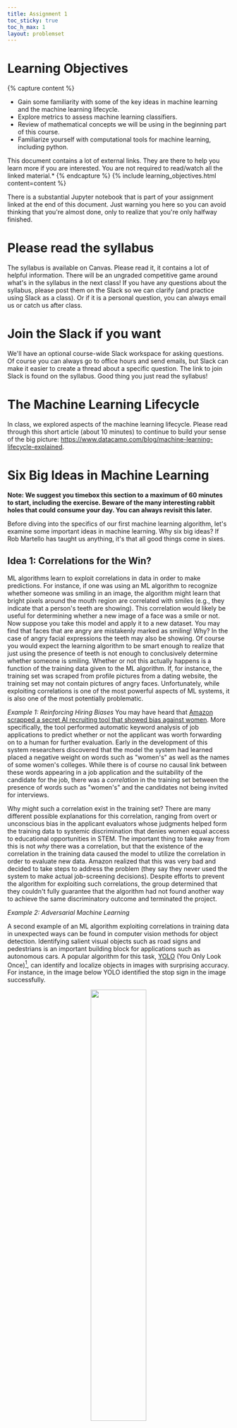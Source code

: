```yaml
---
title: Assignment 1
toc_sticky: true 
toc_h_max: 1
layout: problemset
---
```


# Learning Objectives

{% capture content %}
* Gain some familiarity with some of the key ideas in machine learning and the machine learning lifecycle.
* Explore metrics to assess machine learning classifiers.
* Review of mathematical concepts we will be using in the beginning part of this course.
* Familiarize yourself with computational tools for machine learning, including python.

This document contains a lot of external links. They are there to help
you learn more if you are interested. You are not required to read/watch
all the linked material.*
{% endcapture %}
{% include learning_objectives.html content=content %}

There is a substantial Jupyter notebook that is part of your assignment linked at the end of this document. Just warning you here so you can avoid thinking that you're almost done, only to realize that you're only halfway finished.

# Please read the syllabus

The syllabus is available on Canvas. Please read it, it contains a lot
of helpful information. There will be an ungraded competitive game
around what's in the syllabus in the next class! If you have any
questions about the syllabus, please post them on the Slack so we can
clarify (and practice using Slack as a class). Or if it is a personal
question, you can always email us or catch us after class.

# Join the Slack if you want
We'll have an optional course-wide Slack workspace for asking questions. Of course you can always go to office hours and send emails, but Slack can make it easier to create a thread about a specific question. The link to join Slack is found on the syllabus. Good thing you just read the syllabus!

# The Machine Learning Lifecycle

In class, we explored aspects of the machine learning lifecycle. Please read through this short article (about 10 minutes) to continue to build your sense of the big picture: https://www.datacamp.com/blog/machine-learning-lifecycle-explained. 

# Six Big Ideas in Machine Learning

**Note: We suggest you timebox this section to a maximum of 60 minutes
to start, including the exercise. Beware of the many interesting rabbit
holes that could consume your day. You can always revisit this later.**

Before diving into the specifics of our first machine learning
algorithm, let's examine some important ideas in machine learning. Why
six big ideas? If Rob Martello has taught us anything, it's that all
good things come in sixes.

## Idea 1: Correlations for the Win?

ML algorithms learn to exploit correlations in data in order to make
predictions. For instance, if one was using an ML algorithm to recognize
whether someone was smiling in an image, the algorithm might learn that
bright pixels around the mouth region are correlated with smiles (e.g.,
they indicate that a person's teeth are showing). This correlation would
likely be useful for determining whether a new image of a face was a
smile or not. Now suppose you take this model and apply it to a new
dataset. You may find that faces that are angry are mistakenly marked as
smiling! Why? In the case of angry facial expressions the teeth may also
be showing. Of course you would expect the learning algorithm to be
smart enough to realize that just using the presence of teeth is not
enough to conclusively determine whether someone is smiling. Whether or
not this actually happens is a function of the training data given to
the ML algorithm. If, for instance, the training set was scraped from
profile pictures from a dating website, the training set may not contain
pictures of angry faces. Unfortunately, while exploiting correlations is
one of the most powerful aspects of ML systems, it is also one of the
most potentially problematic.

*Example 1: Reinforcing Hiring Biases* You may have heard that [Amazon
scrapped a secret AI recruiting tool that showed bias against
women](https://www.reuters.com/article/us-amazon-com-jobs-automation-insight/amazon-scraps-secret-ai-recruiting-tool-that-showed-bias-against-women-idUSKCN1MK08G).
More specifically, the tool performed automatic keyword analysis of job
applications to predict whether or not the applicant was worth
forwarding on to a human for further evaluation. Early in the
development of this system researchers discovered that the model the
system had learned placed a negative weight on words such as "women's"
as well as the names of some women's colleges. While there is of course
no causal link between these words appearing in a job application and
the suitability of the candidate for the job, there was a *correlation*
in the training set between the presence of words such as "women's" and
the candidates not being invited for interviews.

Why might such a correlation exist in the training set? There are many
different possible explanations for this correlation, ranging from overt
or unconscious bias in the applicant evaluators whose judgments helped
form the training data to systemic discrimination that denies women
equal access to educational opportunities in STEM. The important thing
to take away from this is not *why* there was a correlation, but that
the existence of the correlation in the training data caused the model
to utilize the correlation in order to evaluate new data. Amazon
realized that this was very bad and decided to take steps to address the
problem (they say they never used the system to make actual
job-screening decisions). Despite efforts to prevent the algorithm for
exploiting such correlations, the group determined that they couldn't
fully guarantee that the algorithm had not found another way to achieve
the same discriminatory outcome and terminated the project.

*Example 2: Adversarial Machine Learning*

A second example of an ML algorithm exploiting correlations in training
data in unexpected ways can be found in computer vision methods for
object detection. Identifying salient visual objects such as road signs
and pedestrians is an important building block for applications such as
autonomous cars. A popular algorithm for this task,
[YOLO](https://pjreddie.com/darknet/yolo/) (You Only Look Once)[^1], can
identify and localize objects in images with surprising accuracy. For
instance, in the image below YOLO identified the stop sign in the image
successfully.

<div style="text-align: center;">
<img src="figures/stopsignyolo.jpeg" width="50%"/>
</div>

While this all seems great, there is a catch. It is very difficult to
understand *how* YOLO is making these predictions. That is, what is it
about this image that causes the YOLO algorithm to be able to tell that
it is a stop sign? Perhaps it is the white text on the red background.
Perhaps it is the word "STOP." In fact, the network that makes this
prediction is so complex, that it is impossible for us to say
definitively exactly how it makes its decision. What we do know is that
the model exploits correlations in the training data between input
features (pixels) and outputs (object locations) in potentially
unpredictable ways.

{% include figure.html
        img="figures/yolofooled.png"
        width="40%"
        alt="A stop sign is shown with various stickers on it.  On top of the stickers, erroneous identifications of bottles are shown (no bottles are present in the image)."
        caption="A stop sign with a specially crafted sticker that causes a neural network to fail to identify it as a stop sign." %}
{% assign yolofooled = figure_number %}

The complexity of the model makes it vulnerable to bad actors (or
adversaries). Researchers at University of Michigan used a form of ML
known as *adversarial machine learning* to [create a specially crafted
sticker that could be attached to a stop sign that would make it
invisible to the YOLO
model](https://iotsecurity.engin.umich.edu/physical-adversarial-examples-for-object-detectors/)
(that is YOLO would not identify it as a stop sign). Clearly, this has
major implications for the safety of using a model such as this in an
application like a self-driving car. An example of the attack is shown
in {% include figure_reference.html fig_num=yolofooled %}.

## Idea 2: There's No Such Thing as a Free Lunch

> ["All models are wrong, but some
> useful."](https://en.wikipedia.org/wiki/All_models_are_wrong)
>
> --- George Box

At the beginning of this document we have a reminder of the basic
supervised machine learning setup. A one sentence statement of the setup
is that we try to generalize from a set of training data to construct a
function $\hat{f}^\star$ that best predicts the corresponding output
data for unseen input data (e.g., predicting the facial expression of a
face that was not in the training set based on a training set of sample
faces). In the previous big idea, we discussed how machine learning
could go wrong when there are correlations in the data that seem useful
to the ML algorithm but are ultimately counterproductive to how we'd
like the system to make decisions. It turns out that even before you
choose the training data for your algorithm, you must provide an
[inductive bias](https://en.wikipedia.org/wiki/Inductive_bias) to
constrain the space of possible models you might fit. Examples of common
inductive biases include the following (the previously linked article
has some more).

The prediction function $\hat{f}^\star$ should change smoothly as you
vary the input $\mlvec{x}$.

The prediction function has a particular form (e.g., linear).

The prediction function is sparse (it ignores the majority of the
inputs).

In fact, there are a whole class of theorems called [No-Free-Lunch (NFL)
theorems](https://en.wikipedia.org/wiki/No_free_lunch_theorem) that
state that without inductive biases (such as the ones stated above),
learning from data is essentially impossible. This connects us back to
the quote from George Box. While the inductive bias we encode into our
model will never fully represent reality, having this bias is necessary
to allow the model to do the useful work of making predictions. What's
important for us as machine learning scientists and practitioners is to
be explicit about the biases we are introducing when settling on a
particular model so that we can best evaluate our results and predict
the limitations of our systems.

## Idea 3: It's All About How You Frame the Problem

Using Machine Learning algorithms can be a bit disorienting for someone
used to the typical engineering workflow. A cartoon picture of the
engineering workflow is that you are given a problem (perhaps it is
initially difficult to solve or ambiguous), you might reframe the
problem to make it easier to solve, and then you work to devise a
solution to the reframed problem. In machine learning, the last step is
replaced by providing examples of how you'd like your system to work
(i.e., input / output pairs), and then the creation of the actual system
is automated by the ML algorithm! Your job as an ML practitioner is to
reframe the original problem (both by specifying the form of the model
and giving appropriate training data) so that the ML algorithm can
compute a solution. If you've done the reframing properly, the solution
to the reframed problem will also be a good solution to the original
problem.

As an example of when a solution to the reframed problem would not be
desirable, consider the use of a machine learning algorithm to teach a
virtual character to walk in a simulated environment. You might reframe
this problem for the ML algorithm as tasking it with computing a
controller for the virtual character that moves the character's center
of mass forward as fast as possible. The ML algorithm can now search
over a vast space of possible control strategies to learn the one that
most quickly propels the center of mass. However, it doesn't necessarily
follow that this controller will result in the character walking using a
normal bipedal gait.

<div style="text-align: center;">
<img src="figures/fallingbot.png" width="80%"/>
</div>

The notion that the solution an algorithm finds might be unpredictable
to the designer is known as "emergence." Some cool examples of this
played out in actual experiments in evolving virtual creatures, which
are summarized in the paper [The Surprising Creativity of Digital
Evolution](https://arxiv.org/pdf/1803.03453.pdf). For instance, a
virtual character learned that falling down, see picture above, and
getting up was more efficient for locomotion than constantly hopping
(which is what the designer had intended the system to learn).

For more examples of this sort of thing, consider checking out [Karl
Sims: Evolved Virtual
Creatures](https://www.youtube.com/watch?v=bBt0imn77Zg) or the short
article [When AI Surprises
Us](https://aiweirdness.com/post/172894792687/when-algorithms-surprise-us).
This also connects back to the age-old debate over whether [falling with
style can be considered
flying](https://www.youtube.com/watch?v=DwN6efmhp7E).

## Idea 4: ML Systems Can Learn Intermediate Representations

In the next few weeks we'll learn about artificial neural networks
(ANNs). ANNs are biologically inspired algorithms since their
functioning, at an abstract level, is modeled on the functioning of
biological neurons (e.g., in the brain).

{% include figure.html
        img="figures/Colored_neural_network.png"
        alt="a schematic of a neural network is shown.  Circles represent nodes, which are connected to other nodes using arrows"
        caption="An artificial neural network with a single hidden layer." %}
{% assign annfigure = figure_number %}

ANNs accept input patterns at an array of virtual neurons called the
input layer (see {% include figure_reference.html fig_num=annfigure %}). The neurons in the input layer are connected to
other neurons via virtual [axons](https://en.wikipedia.org/wiki/Axon)
that control to what extent a particular input neuron activates a
downstream neuron. The second set of neurons, called the "hidden layer"
(shown in blue in the middle of the figure), is responsible for
computing intermediate, hidden representations of the input data. This
process continues as activations propagate through the network until
activations are generated at the output layer (shown in green on the
right of the figure). These outputs could correspond to any salient
properties of the input (e.g., if the input is an image, the output
might encode the objects in the image).

What's amazing about ANNs is that there are learning algorithms for
setting the connection strengths between these virtual neurons (the
black arrows in {% include figure_reference.html fig_num=annfigure %}) based on training data (input / output pairs).
These learning algorithms tune the connections strengths (also called
"weights") such that for the provided training data the network produces
the appropriate training outputs (e.g., if you show the network a
training set of images of cats or dogs, over time the network will
adjust its weights so that the output is "cat" when the network is
presented an image of a cat and "dog" if presented an image of a dog).
The algorithms used to tune the network weights are only concerned with
reproducing the output patterns, the network is free to choose how it
represents information within the network (i.e., at the hidden layer).

{% include figure.html
        img="figures/learned_receptive_fields.png"
        alt="images are shown representing various receptive fields learned by a neural network.  The images show receptive fields with oriented bars."
        caption="12x12 receptive fields learned from an neural network trained to optimally compress images"
%}
{% assign learnedfields=figure_number %}

What's super amazing is that we can actually examine the internal
representations of a neural network to understand how it's performing
the computation from input to output. For instance, {% include figure_reference.html fig_num=learnedfields %}[^2] shows a visualization of the internal
representations learned by a network trained to best compress a training
set of images (these sorts of networks are called "auto-encoders"). The
receptive fields of each of the hidden units in the network and can be
understood as specifying how each input pixel activates a particular
hidden unit (gray corresponds to no activation, black to negative
activation, and white to positive activation). It's remarkable that
these receptive fields have coherent structure: they are localized in
space, tuned to particular orientations, and tuned to features at a
particular scale. You can think of these as oriented edge detectors that
the network learned completely on its own (it was never told to extract
edges from the images in the training set).

What's super-duper amazing is that if we compare the receptive fields
learned by the artificial neural network to the [simple
cells](https://en.wikipedia.org/wiki/Simple_cell) in the primary visual
cortex of a cat, there are a number of striking similarities. Just as in
the ANN, the biological neural network responds to edges at particular
orientations and scales. The scientists Hubel and Wiesel performed the
pioneering work in neuroscience to establish the properties of receptive
fields in the primary visual cortex. Consider watching [a video of their
experiment](https://www.youtube.com/watch?v=8VdFf3egwfg) that eventually
garnered a Nobel prize (note that in the video the static sound
corresponds to the measurement of spikes in activity of an individual
neuron in the brain of an anesthetized cat).[^3]. The implication of the
similarity between the receptive fields of the neurons in the cat brain
and the virtual neurons in the ANN is that they are similar because they
are fundamentally solving the same problem (i.e., efficiently
representing visual information). In this light, that they should find
similar solutions to this problem is not as surprising as it may first
seem.

## Idea 5: Machine Learning Zoomed Out

Historically, most ML courses have been laser-focused on learning about
learning algorithms (e.g., neural networks, support vector machines,
decision trees, etc.). In some courses there would be a little bit of
emphasis on machine learning applications, which have always been
strongly tied to the research in ML algorithms and theory. The focus on
ML algorithms also reflected the positioning of these courses within
Computer Science curricula, which approached the field more from a
liberal arts perspective rather than an engineering one.

A number of recent trends have made the almost sole focus on learning
algorithms insufficient for those who want to either use ML in their
careers or go into ML as a field.

The explosion of data has made the skills necessary for collecting,
wrangling, exploring, and cleaning data very relevant.

Improvements in the accuracy of ML algorithms coupled with the ability
to deploy ML systems to a wide variety of devices (e.g., mobile phones)
means that it is increasingly important to consider how ML systems will
behave in real-world, highly complex settings.

The first point ties into a set of skills sometimes grouped under "Data
Science." While we will have a comparatively lesser focus on this
skillset than in our dedicated Data Science course, we will be learning
some of these skills. The second point corresponds to ML systems as
embedded in larger and more complex contexts. As you've seen from some
of the examples earlier in this document, unexpected things can happen
when ML algorithms meet messy and/or biased real world data (take for
example the automated job applicant evaluator). In light of this, again,
we think that the traditional focus on ML algorithms is not adequate for
a modern class on ML. Here are two figures to further illustrate this
point.

![A schematic of a machine learning system including all of the relevant components.](figures/MlSystem.png)

In the figure above, the box labeled *ML Code* is the actual learning
algorithm. But in modern systems, this is but a small fraction of all of
the tools needed to deploy a real world ML system. This is not to say
that we will be spending a lot of time learning about each of these
other boxes (we will learn about some of them), but it helps to have a
sense of the software ecosystem in which your ML model would be
deployed.

![A diagram of the sociotechnical view of machine learning.  The system highlights things like policy, culture, and infrastructure.](figures/sociotechnical.png)

In addition to understanding how ML code is situated within larger
software ecosystems, it is even more important to realize the
[socio-technical
context](https://en.wikipedia.org/wiki/Sociotechnical_system) in which
an ML system is deployed. The figure above shows a socio-technical
analysis of a technology. The figure highlights the need to consider
contextual factors such as user impacts, culture, and regulations when
analyzing technologies.

Using the tools of socio-technical systems analysis is becoming
increasingly popular for analyzing machine learning systems. We'll be
digging into some of these resources later in the course, but here are
two papers in this spirit.

[Reframing AI
Discourse](https://link.springer.com/article/10.1007/s11023-017-9417-6)

[Fairness and Abstraction in Sociotechnical
Systems](https://dl.acm.org/citation.cfm?id=3287598)

## Idea 6: It's Not All Doom and Gloom

While we'll be talking a lot about how ML can go wrong, unleashing
unexpected consequences, we'll also be talking about the positive things
that ML can do. Here are just a couple of resources that discuss such
systems (not to say that these systems don't have the potential for
things to go wrong!). We'll leave this list deliberately short to give
you a chance to find your own example in the exercise below.

[AI for social good: 7 inspiring
examples](https://www.springboard.com/blog/ai-for-good/)

[Machine Learning for Web
Accessibility](https://medium.com/myplanet-musings/making-the-web-more-accessible-using-machine-learning-8a32eaafdb3a)

[19 Times Data Analysis Empowered Students and
Schools](https://fpf.org/wp-content/uploads/2016/03/Final_19Times-Data_Mar2016-1.pdf)

Austin Veseliza put together [a list of links to AI for social good
projects](https://www.notion.so/ML-for-Good-c0cc352c88b04e719c187c8e4a6f5887)
that you might use for inspiration.[^4]

{% capture content %}
Now, we want to hear from you!

{% capture part_a %}
Choose one of the big ideas above and write a short response to it. Your
response could incorporate something surprising you read, a
thought-provoking question, your personal experience, an additional
resource that builds upon or shifts the discussion. We hope that this
reflection will help scaffold class discussions and get you thinking
about your interests in the big space that is ML. Also, you have license
from us to customize the structure of your response as you see fit. As a
rough guide, you should aim for a response of a 1-2 paragraphs.
{% endcapture %}
{% capture part_a_sol %}
There's no one right answer here!
{% endcapture %}
{% include problem_part.html label="A" subpart=part_a solution=part_a_sol %}

{% capture part_b %}
Idea 6 talks about the idea of ML for positive impact. What is one
example of an ML application (real or imagined) that you think would
have the largest (or most unambiguously) positive impact on the world?
Why? Alternatively, what is an example of an ML application (real or
imagined) that no matter how carefully the designers approach it, should
just not exist due to the harm it would cause the world? Why?
{% endcapture %}
{% capture part_b_sol %}
There's no one right answer here!
{% endcapture %}
{% include problem_part.html label="B" subpart=part_b solution=part_b_sol %}
{% endcapture %}
{% include problem_with_parts.html problem=content %}




# Mathematical Background

We'll be using some math in this class that you've probably seen before (but maybe that has faded into a distant memory). We are giving you a little heads up here to give you ample time to refresh before we actually start using this math. Even if most of these concepts feel pretty new or unfamiliar, you still belong in this class (feel free to reach out to us if you have questions). 

{% capture content %}
For the purposes of this class, we will try to be consistent with the notation
we use. Of course, when we link to other resources, they may use other
notation. If notation is different in a way that causes confusion, we
will try to point out pitfalls you should watch out for. Please use this
link to access our guide to [our notation
conventions](notation_conventions) 
{% endcapture %}
{% include notice.html content=content %}

{% capture content %}
In order to engage with this and future assignments, you'll want to make
sure you are familiar with the concepts (links to resources
embedded below):


* Vector-vector multiplication: Section 2.1 of [Zico Kolter's Linear Algebra Review and
Reference](https://see.stanford.edu/materials/aimlcs229/cs229-linalg.pdf)

* Matrix-vector multiplication
  - Section 2.2 of [Zico Kolter's Linear Algebra Review and
Reference](https://see.stanford.edu/materials/aimlcs229/cs229-linalg.pdf)
  - The first bits of the Khan academy video on [Linear
Transformations](https://www.khanacademy.org/math/linear-algebra/matrix-transformations/linear-transformations/v/matrix-vector-products-as-linear-transformations)

* Partial derivatives and gradients
  - Khan Academy videos on partial derivatives:
[intro](https://www.khanacademy.org/math/multivariable-calculus/multivariable-derivatives/partial-derivatives/v/partial-derivatives-introduction),
[graphical
understanding](https://www.khanacademy.org/math/multivariable-calculus/multivariable-derivatives/partial-derivatives/v/partial-derivatives-and-graphs),
and [formal
definition](https://www.khanacademy.org/math/multivariable-calculus/multivariable-derivatives/partial-derivatives/v/formal-definition-of-partial-derivatives)
  - [Khan Academy video on
Gradient](https://www.khanacademy.org/math/multivariable-calculus/multivariable-derivatives/gradient-and-directional-derivatives/v/gradient)

{% endcapture %}
{% include external_resources.html content=content %}


{% capture content %}
Work through these math exercises to figure out which of the topics above you need to spend some more time on.
{% capture parta %}
Suppose $f(x, y) = 2x \sin{y} + y^2 x^3$. Calculate
$\frac{\partial{f}}{\partial{x}}$, $\frac{\partial{f}}{\partial{y}}$,
and $\nabla f$.
{% endcapture %}
{% capture partasol %}
$$
\begin{align}
\frac{\partial{f}}{\partial{x}} &= 2 \sin y + 3 y^2 x^2 \\ 
\frac{\partial{f}}{\partial{y}} &= 2x \cos y + 2 y x^3 \\ 
\nabla f &= \begin{bmatrix} 2 \sin y + 3 y^2 x^2 \\ 2x \cos y + 2 y x^3 \end{bmatrix} 
\end{align}
$$
{% endcapture %}
{% include problem_part.html label="A" subpart=parta solution=partasol %}


{% capture partb %}
Suppose $\mlvec{x} = \begin{bmatrix} 3 \\ -1 \\ 4 \end{bmatrix}$ and
$\mlvec{y} = \begin{bmatrix} 2 \\  7 \\ 4 \end{bmatrix}$. Calculate
$\mlvec{x} \cdot \mlvec{y}$, $\mlvec{x}^\top \mlvec{y}$, and
$\mlvec{x} \mlvec{y}^\top$.

{% endcapture %}
{% capture partbsol %}
$$
\begin{align}
\mlvec{x} \cdot \mlvec{y} &= 3 \times 2 + -1 \times 7 + 4 \times 4 = 15 \\ 
\mlvec{x}^\top \mlvec{y} &= \mlvec{x} \cdot \mlvec{y} = 15 \\ 
\mlvec{x} \mlvec{y}^\top &= \begin{bmatrix} 3 \times 2 & 3 \times 7 & 3 \times 4 \\ -1 \times 2 & -1 \times 7 & -1 \times 4 \\ 4 \times 2 & 4 \times 7 & 4 \times 4 \end{bmatrix} \\ 
&= \begin{bmatrix} 6 & 21 & 12 \\ -2 & -7 & -4 \\ 8 & 28 & 16 \end{bmatrix}
\end{align}
$$
{% endcapture %}
{% include problem_part.html label="B" subpart=partb solution=partbsol %}


{% capture partc %}
Let
$\mlmat{A} = \begin{bmatrix} \mlvec{a_1} & \mlvec{a_2} & \ldots & \mlvec{a_n} \end{bmatrix} = \begin{bmatrix} \mlvec{row_1} \\ \mlvec{row_2} \\ \vdots \\ \mlvec{row}_m \end{bmatrix}$

where $\mlvec{row_{m}}$ is a row vector (vectors in this class will default to being column vectors, so here we're giving it a special name to indicate it's a row vector).

So, the matrix $\mlmat{A}$ can either be thought of as consisting
of the columns $\mlvec{a_1}, \ldots, \mlvec{a_n}$ or the rows
$\mlvec{row_1}, \ldots, \mlvec{row_m}$). 


Let $\mlvec{v}$ be an arbitrary $n$-dimensional vector.

Compute $\mlmat{A}\mlvec{v}$ in terms of
$\mlvec{a_1}, \ldots, \mlvec{a_n}$.
{% endcapture %}


{% capture partcsol %}
$$\begin{aligned}
\mlmat{A} \mlvec{v} &= v_1 \mlvec{a}_1 + v_2 \mlvec{a}_2 + \ldots + v_n \mlvec{a}_n
\end{aligned}$$
{% endcapture %}
{% include problem_part.html label="C" subpart=partc solution=partcsol %}

{% capture partd %}
Compute $\mlmat{A} \mlvec{v}$ in terms of the rows of
$\mlvec{row_1}, \ldots, \mlvec{row_m}$.
{% endcapture %}


{% capture partdsol %}
$$\begin{aligned}
\mlmat{A} \mlvec{v} &= \begin{bmatrix} \mlvec{v} \cdot \mlvec{row}_1 \\   \mlvec{v} \cdot \mlvec{row}_2 \\ \vdots \\ \mlvec{v} \cdot \mlvec{row}_m \end{bmatrix}
\end{aligned}$$
{% endcapture %}
{% include problem_part.html label="D" subpart=partd solution=partdsol %}

{% endcapture %}
{% include problem_with_parts.html problem=content %}

# Key Metrics for Assessing Classifiers

The last part of this assignment is to meet some key metrics for assessing classification models while also getting our python brains warmed up for the coding in this class.


Please work through the exercises in this Jupyter notebook: [https://colab.research.google.com/drive/1MxD0SFsR9g0FGBhii34hu7qusM_AECj5?usp=sharing](https://colab.research.google.com/drive/1MxD0SFsR9g0FGBhii34hu7qusM_AECj5?usp=sharing)
It's hosted on Google Colab, so you can either make your own copy and run it on Colab or download and run it locally (you may have to make small tweaks).


# Footnotes
[^1]: [Cool video of YOLO version
    3](https://www.youtube.com/watch?time_continue=77&v=MPU2HistivI),
    [TED talk from the head YOLO
    researcher](https://www.youtube.com/watch?v=Cgxsv1riJhI)

[^2]: From [Sparse coding of sensory
    inputs](http://www.cnbc.cmu.edu/~tai/nc19journalclubs/Olshausen-Field-CON-2004-1.pdf)

[^3]: There are a variety of opinions on the [ethics of performing
    research on
    animals](https://en.wikipedia.org/wiki/Animal_testing#Ethics)

[^4]: This list was part of the original version of this assignment,
    made in 2019. We are glad we can remember one of the many good
    things Austin created at Olin.